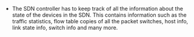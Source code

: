  - The SDN controller has to keep track of all the information about the state of the devices in the SDN. This contains information such as the traffic statistics, flow table copies of all the packet switches, host info, link state info, switch info and many more.
